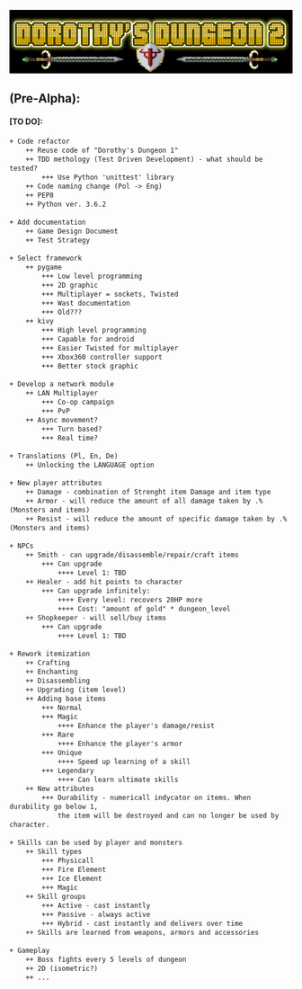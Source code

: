 
![Logo](https://github.com/zutmkr/Studia/blob/master/praca_mag/static/coollogo_com-7011398.png)


## (Pre-Alpha):
####    [TO DO]:
    + Code refactor
        ++ Reuse code of "Dorothy's Dungeon 1"
        ++ TDD methology (Test Driven Development) - what should be tested?
            +++ Use Python 'unittest' library
        ++ Code naming change (Pol -> Eng)
        ++ PEP8
        ++ Python ver. 3.6.2
        
    + Add documentation
        ++ Game Design Document
        ++ Test Strategy
        
    + Select framework
        ++ pygame 
            +++ Low level programming
            +++ 2D graphic
            +++ Multiplayer = sockets, Twisted
            +++ Wast documentation
            +++ Old???
        ++ kivy
            +++ High level programming
            +++ Capable for android
            +++ Easier Twisted for multiplayer
            +++ Xbox360 controller support
            +++ Better stock graphic
            
    + Develop a network module
        ++ LAN Multiplayer
            +++ Co-op campaign
            +++ PvP
        ++ Async movement?
            +++ Turn based?
            +++ Real time?
            
    + Translations (Pl, En, De) 
        ++ Unlocking the LANGUAGE option 
    
    + New player attributes
        ++ Damage - combination of Strenght item Damage and item type
        ++ Armor - will reduce the amount of all damage taken by .% (Monsters and items)
        ++ Resist - will reduce the amount of specific damage taken by .% (Monsters and items)
        
    + NPCs
        ++ Smith - can upgrade/disassemble/repair/craft items
            +++ Can upgrade
                ++++ Level 1: TBD 
        ++ Healer - add hit points to character
            +++ Can upgrade infinitely:
                ++++ Every level: recovers 20HP more
                ++++ Cost: "amount of gold" * dungeon_level
        ++ Shopkeeper - will sell/buy items
            +++ Can upgrade
                ++++ Level 1: TBD
    
    + Rework itemization
        ++ Crafting
        ++ Enchanting
        ++ Disassembling
        ++ Upgrading (item level)
        ++ Adding base items
            +++ Normal
            +++ Magic
                ++++ Enhance the player's damage/resist
            +++ Rare
                ++++ Enhance the player's armor 
            +++ Unique
                ++++ Speed up learning of a skill
            +++ Legendary
                ++++ Can learn ultimate skills
        ++ New attributes
            +++ Durability - numericall indycator on items. When durability go below 1,
                the item will be destroyed and can no longer be used by character.
                
    + Skills can be used by player and monsters
        ++ Skill types
            +++ Physicall
            +++ Fire Element
            +++ Ice Element
            +++ Magic
        ++ Skill groups
            +++ Active - cast instantly
            +++ Passive - always active
            +++ Hybrid - cast instantly and delivers over time
        ++ Skills are learned from weapons, armors and accessories
    
    + Gameplay    
        ++ Boss fights every 5 levels of dungeon
        ++ 2D (isometric?)
        ++ ...
